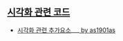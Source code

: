 ## [시각화 관련 코드](https://github.com/pwjdgus/Data_Analytics_for_Age_friendly_busan/labels/%EC%8B%9C%EA%B0%81%ED%99%94%20%EA%B4%80%EB%A0%A8%20%EC%BD%94%EB%93%9C)

- [시각화 관련 추가요소](https://github.com/pwjdgus/Data_Analytics_for_Age_friendly_busan/issues/179)___[ by as1901as](https://github.com/as1901as)


